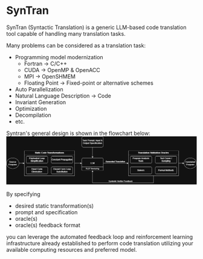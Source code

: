 # SynTran

SynTran (Syntactic Translation) is a generic LLM-based code translation tool capable of handling many translation tasks.

Many problems can be considered as a translation task:
- Programming model modernization
  - Fortran → C/C++
  - CUDA → OpenMP & OpenACC
  - MPI → OpenSHMEM
  - Floating Point → Fixed-point or alternative schemes
- Auto Parallelization
- Natural Language Description → Code
- Invariant Generation
- Optimization
- Decompilation
- etc. 

Syntran's general design is shown in the flowchart below:
![flowchart showing the design of SynTran](assets/SynTran.png "SynTran Design")

By specifying 
- desired static transformation(s)
- prompt and specification
- oracle(s)
- oracle(s) feedback format

you can leverage the automated feedback loop and reinforcement learning infrastructure already established to perform code translation utilizing your available computing resources and preferred model.